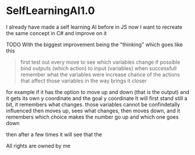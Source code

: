 # SelfLearningAI1.0
I already have made a self learning AI before in JS now I want to recreate the same concept in C# and improve on it


TODO
With the biggest improvement being the "thinking" 
which goes like this
>first test out every move to see which variables change
>if possible bind outputs (which action) to input (variables)
>when successfull remember what the variables were
>increase chance of the actions that affect those variables in the way brings it closer

for example if it has the option to move up and down (that is the output) and it gets its own y coordinate and the goal y coordinate
It will first stand still a bit, it remembers what changes. those variables cannot be confindetally influenced
then moves up, sees what changes, then moves down, and it remembers which choice makes the number go up and which one goes down

then after a few times it will see that the 



All rights are owned by me
